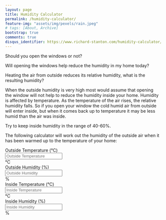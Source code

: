 ```yaml
---
layout: page
title: Humidity Calculator
permalink: /humidity-calculator/
feature-img: "assets/img/pexels/rain.jpeg"
# tags: [About, Archive]
bootstrap: true
comments: true
disqus_identifier: https://www.richard-stanton.com/humidity-calculator/
---
```


<script type="text/javascript">
$( document ).ready(function() {
    var pastValue, pastSelectionStart, pastSelectionEnd;

    $("input").on("keydown", function() {
        pastValue          = this.value;
        pastSelectionStart = this.selectionStart;
        pastSelectionEnd   = this.selectionEnd;
    }).on("input propertychange", function() {
        var regex = /^[0-9]+\.?[0-9]*$/;

        if (this.value.length > 0 && !regex.test(this.value)) {
            this.value          = pastValue;
            this.selectionStart = pastSelectionStart;
            this.selectionEnd   = pastSelectionEnd;
        }
        
        
        computeHumidity();
    });
});

function computeHumidity() {
    // get all variables
    var outsideTemp, insideTemp, outsideHumid;
    
    outsideTemp = parseFloat($('#outsideTemp').val());
    outsideHumid = parseFloat($('#outsideHumid').val());
    insideTemp = parseFloat($('#insideTemp').val());
    
    if(!isNaN(outsideTemp) && !isNaN(outsideHumid) && !isNaN(insideTemp)) {
        var insideHumid, satVarPOut, satVarPIn;
        satVarPIn = 6.122*Math.exp(17.62*insideTemp/(243.12+insideTemp));
        satVarPOut = 6.122*Math.exp(17.62*outsideTemp/(243.12+outsideTemp));
        insideHumid = (insideTemp+273)*outsideHumid*satVarPOut / ((outsideTemp+273)*satVarPIn);

        
        $('#insideHumid').val(Math.round(insideHumid));			
    }
}
</script>



Should you open the windows or not?

Will opening the windows help reduce the humidity in my home today?

Heating the air from outside reduces its relative humidity, what is the resulting humidity?

When the outside humidity is very high most would assume that opening the window will not help to reduce the humidity inside your home. Humidity is affected by temperature. As the temperature of the air rises, the relative humidity falls. So if you open your window the cold humid air from outside will enter inside, but when it comes back up to temperature it may be less humid than the air was inside.

Try to keep inside humidity in the range of 40-60%.

The following calculator will work out the humidity of the outside air when it has been warmed up to the temperature of your home:


<div class="container-fluid">
    <form id="formdata">
        <!-- outside -->
        <div class="row justify-content-center">
            <div class="col-4">
                <div class="form-group form-group-lg">
                    <label class="sr-only" for="exampleInputAmount">Outside Temperature (&deg;C)</label>
                    <div class="input-group">
                        <input type="text" class="form-control" id="outsideTemp" placeholder="Outside Temperature">
                          <div class="input-group-append">
                            <span class="input-group-text">&deg;C</span>
                        </div>
                    </div>
                </div>
            </div>
            <div class="col-4">
                <div class="form-group form-group-lg">
                    <label class="sr-only" for="exampleInputAmount">Outside Humidity (%)</label>
                    <div class="input-group">
                        <input type="text" class="form-control" id="outsideHumid" placeholder="Outside Humidity">
                        <div class="input-group-append">
                            <span class="input-group-text">%</span>
                        </div>
                    </div>
                </div>
            </div>
        </div>
        <!-- inside -->
        <div class="row justify-content-center">
            <div class="col-4 col-offset-2">
                <div class="form-group form-group-lg">
                    <label class="sr-only" for="exampleInputAmount">Inside Temperature (&deg;C)</label>
                    <div class="input-group">
                        <input type="text" class="form-control" id="insideTemp" placeholder="Inside Temperature">
                        <div class="input-group-append">
                            <span class="input-group-text">&deg;C</span>
                        </div>
                    </div>
                </div>
            </div>
            <div class="col-4">
                <div class="form-group form-group-lg">
                    <label class="sr-only" for="exampleInputAmount">Inside Humidity (%)</label>
                    <div class="input-group">
                        <input type="text" class="form-control" id="insideHumid" placeholder="Inside Humidity" readonly>
                        <div class="input-group-append">
                            <span class="input-group-text">%</span>
                        </div>
                    </div>
                </div>
            </div>
        </div>
    </form>
</div>
